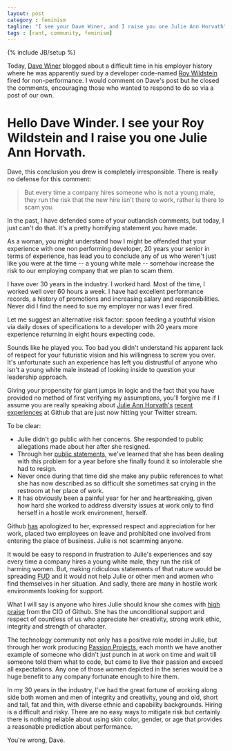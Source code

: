 ```yaml
---
layout: post
category : feminism
tagline: "I see your Dave Winer, and I raise you one Julie Ann Horvath"
tags : [rant, community, feminism]
---
```

{% include JB/setup %}


Today, [Dave Winer](https://twitter.com/davewiner) blogged about a difficult time in his employer history where he
was apparently sued by a developer code-named [Roy Wildstein](http://scripting.com/2014/03/17/royWildstein.html) fired for non-performance. I would comment on Dave's post but he closed the comments, encouraging those who wanted to respond to do so via a post of our own.

# Hello Dave Winder. I see your Roy Wildstein and I raise you one Julie Ann Horvath.

Dave, this conclusion you drew is completely irresponsible. There is really no defense for this comment:

> But every time a company hires someone who is not a young male, they run the risk that the new hire isn't there to work, rather is there to scam you.

In the past, I have defended some of your outlandish comments, but today, I just can't do that. It's a pretty horrifying statement you have made.

As a woman, you might understand how I might be offended that your experience with one non performing developer, 20 years your senior in terms of experience, has lead you to conclude any of us who weren't just like you were at the time -- a young white male -- somehow increase the risk to our employing company that we plan to scam them.

I have over 30 years in the industry. I worked hard. Most of the time, I worked well over 60 hours a week. I have had excellent performance records, a history of promotions and increasing salary and responsibilities. Never did I find the need to sue my employer nor was I ever fired.

Let me suggest an alternative risk factor: spoon feeding a youthful vision via daily doses of specifications to a developer with 20 years more experience returning in eight hours expecting code.

Sounds like he played you. Too bad you didn't understand his apparent lack of respect for your futuristic vision and his willingness to screw you over. It's unfortunate such an experience has left you distrustful of anyone who isn't a young white male instead of looking inside to question your leadership approach.

Giving your propensity for giant jumps in logic and the fact that you have provided no method of first verifying my
assumptions, you'll forgive me if I assume you are really speaking
about [Julie Ann Horvath's](https://twitter.com/nrrrdcore)
[recent experiences](http://techcrunch.com/2014/03/15/julie-ann-horvath-describes-sexism-and-intimidation-behind-her-github-exit/) at Github that are just now hitting your Twitter stream.

To be clear:

* Julie didn't go public with her concerns. She responded to public allegations made about her after she resigned.
* Through her [public statements](http://techcrunch.com/2014/03/15/julie-ann-horvath-describes-sexism-and-intimidation-behind-her-github-exit/),
we've learned that she has been dealing with this problem for a year before she finally found it so intolerable she had to resign.
* Never once during that time did she make any public references to what she has now described as so difficult she sometimes sat crying in the restroom at her place of work.
* It has obviously been a painful year for her and heartbreaking, given how hard she worked to address diversity issues at work only to find herself in a hostile work environment, herself.

Github [has](https://github.com/blog/1800-update-on-julie-horvath-s-departure) apologized to her, expressed respect and appreciation for her work, placed two employees on leave and prohibited one involved from entering the place of business. Julie is not scamming anyone.

It would be easy to respond in frustration to Julie's experiences and say every time a company hires a young white male, they run the risk of harming women. But, making ridiculous  statements of that nature would be spreading [FUD](http://en.wikipedia.org/wiki/Fear,_uncertainty_and_doubt)
and it would not help Julie or other men and women who find themselves in her situation. And sadly, there are many in hostile work environments looking for support.

What I will say is anyone who hires Julie should know she comes with [high praise](https://github.com/blog/1800-update-on-julie-horvath-s-departure) from the CIO of Github. She has the unconditional support and respect of countless of us who appreciate her creativity, strong work ethic, integrity and strength of character.

The technology community not only has a positive role model in Julie, but through her work producing [Passion Projects](http://passion-projects.github.com/), each month we have another example of someone who didn't just punch in at work on time and wait till someone told them what to code, but came to live their passion and exceed all expectations. Any one of those women
depicted in the series would be a huge benefit to any company fortunate enough to hire them.

In my 30 years in the industry, I've had the great fortune of working along side both women and men of integrity and
creativity, young and old, short and tall, fat and thin, with diverse ethnic and capability backgrounds. Hiring is a difficult and risky. There are no easy ways to mitigate risk but certainly there is nothing reliable about using skin color, gender, or age that provides a reasonable prediction about performance.

You're wrong, Dave. 
